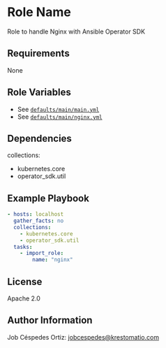 Role Name
=========

Role to handle Nginx with Ansible Operator SDK

Requirements
------------

None

Role Variables
--------------

- See [`defaults/main/main.yml`](defaults/main/main.yml)
- See [`defaults/main/nginx.yml`](defaults/main/postgres.yml)

Dependencies
------------

collections:
- kubernetes.core
- operator_sdk.util

Example Playbook
----------------

```yaml
- hosts: localhost
  gather_facts: no
  collections:
    - kubernetes.core
    - operator_sdk.util
  tasks:
    - import_role:
        name: "nginx"
```
License
-------

Apache 2.0

Author Information
------------------

Job Céspedes Ortiz: jobcespedes@krestomatio.com

